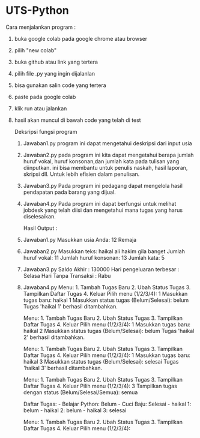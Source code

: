 # UTS-Python

Cara menjalankan program :
1. buka google colab pada google chrome atau browser
2. pilih "new colab"
3. buka github atau link yang tertera
4. pilih file .py yang ingin dijalanlan
5. bisa gunakan salin code yang tertera
6. paste pada google colab
7. klik run atau jalankan
8. hasil akan muncul di bawah code yang telah di test

   Deksripsi fungsi program
   1. Jawaban1.py
      program ini dapat mengetahui deskripsi dari input usia
   2. Jawaban2.py
      pada program ini kita dapat mengetahui berapa jumlah huruf vokal, huruf konsonan,dan jumlah kata pada tulisan yang diinputkan.
      ini bisa membantu untuk penulis naskah, hasil laporan, skripsi dll. Untuk lebih efisien dalam penulisan.
   3. Jawaban3.py
      Pada program ini pedagang dapat mengelola hasil pendapatan pada barang yang dijual.
   4. Jawaban4.py
      Pada program ini dapat berfungsi untuk melihat jobdesk yang telah diisi dan mengetahui mana tugas yang harus diselesaikan.

      Hasil Output :
   1. Jawaban1.py
          Masukkan usia Anda: 12
          Remaja
   2. Jawaban2.py
          Masukkan teks: haikal ali hakim gila banget
          Jumlah huruf vokal: 11
          Jumlah huruf konsonan: 13
          Jumlah kata: 5
   3. Jawaban3.py
          Saldo Akhir : 130000
          Hari pengeluaran terbesar : Selasa
          Hari Tanpa Transaksi : Rabu
   4. Jawaban4.py
      Menu:
          1. Tambah Tugas Baru
          2. Ubah Status Tugas
          3. Tampilkan Daftar Tugas
          4. Keluar
          Pilih menu (1/2/3/4): 1
          Masukkan tugas baru: haikal 1
          Masukkan status tugas (Belum/Selesai): belum
          Tugas 'haikal 1' berhasil ditambahkan.

      Menu:
          1. Tambah Tugas Baru
          2. Ubah Status Tugas
          3. Tampilkan Daftar Tugas
          4. Keluar
          Pilih menu (1/2/3/4): 1
          Masukkan tugas baru: haikal 2
          Masukkan status tugas (Belum/Selesai): belum
          Tugas 'haikal 2' berhasil ditambahkan.

      Menu:
          1. Tambah Tugas Baru
          2. Ubah Status Tugas
          3. Tampilkan Daftar Tugas
          4. Keluar
          Pilih menu (1/2/3/4): 1
          Masukkan tugas baru: haikal 3
          Masukkan status tugas (Belum/Selesai): selesai
          Tugas 'haikal 3' berhasil ditambahkan.

      Menu:
          1. Tambah Tugas Baru
          2. Ubah Status Tugas
          3. Tampilkan Daftar Tugas
          4. Keluar
          Pilih menu (1/2/3/4): 3
          Tampilkan tugas dengan status (Belum/Selesai/Semua): semua

      Daftar Tugas:
          - Belajar Python: Belum
          - Cuci Baju: Selesai
          - haikal 1: belum
          - haikal 2: belum
          - haikal 3: selesai

      Menu:
          1. Tambah Tugas Baru
          2. Ubah Status Tugas
          3. Tampilkan Daftar Tugas
          4. Keluar
          Pilih menu (1/2/3/4): 
